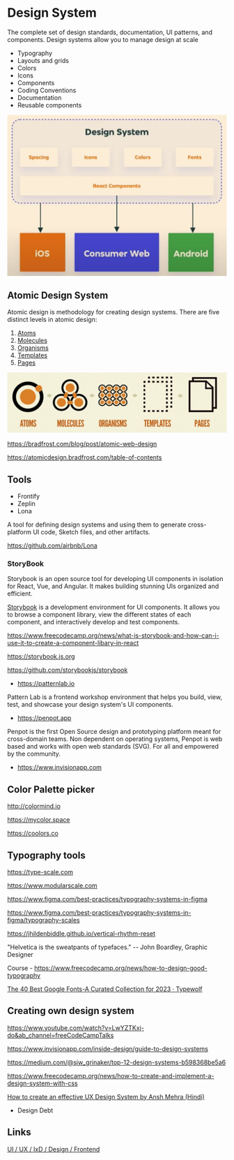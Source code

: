 # Design System

The complete set of design standards, documentation, UI patterns, and components. Design systems allow you to manage design at scale

- Typography
- Layouts and grids
- Colors
- Icons
- Components
- Coding Conventions
- Documentation
- Reusable components

![image](../../media/Design-System-image1.jpg)

## Atomic Design System

Atomic design is methodology for creating design systems. There are five distinct levels in atomic design:

1. [Atoms](https://bradfrost.com/blog/post/atomic-web-design/#atoms)
2. [Molecules](https://bradfrost.com/blog/post/atomic-web-design/#molecules)
3. [Organisms](https://bradfrost.com/blog/post/atomic-web-design/#organisms)
4. [Templates](https://bradfrost.com/blog/post/atomic-web-design/#templates)
5. [Pages](https://bradfrost.com/blog/post/atomic-web-design/#pages)

![image](../../media/Design-System-image2.jpg)

https://bradfrost.com/blog/post/atomic-web-design

https://atomicdesign.bradfrost.com/table-of-contents

## Tools

- Frontify
- Zeplin
- Lona

A tool for defining design systems and using them to generate cross-platform UI code, Sketch files, and other artifacts.

https://github.com/airbnb/Lona

### StoryBook

Storybook is an open source tool for developing UI components in isolation for React, Vue, and Angular. It makes building stunning UIs organized and efficient.

[Storybook](https://storybook.js.org/) is a development environment for UI components. It allows you to browse a component library, view the different states of each component, and interactively develop and test components.

https://www.freecodecamp.org/news/what-is-storybook-and-how-can-i-use-it-to-create-a-component-libary-in-react

https://storybook.js.org

https://github.com/storybookjs/storybook

- https://patternlab.io

Pattern Lab is a frontend workshop environment that helps you build, view, test, and showcase your design system's UI components.

- https://penpot.app

Penpot is the first Open Source design and prototyping platform meant for cross-domain teams. Non dependent on operating systems, Penpot is web based and works with open web standards (SVG). For all and empowered by the community.

- https://www.invisionapp.com

## Color Palette picker

http://colormind.io

https://mycolor.space

https://coolors.co

## Typography tools

https://type-scale.com

https://www.modularscale.com

https://www.figma.com/best-practices/typography-systems-in-figma

https://www.figma.com/best-practices/typography-systems-in-figma/typography-scales

https://jhildenbiddle.github.io/vertical-rhythm-reset

"Helvetica is the sweatpants of typefaces." -- John Boardley, Graphic Designer

Course - https://www.freecodecamp.org/news/how-to-design-good-typography

[The 40 Best Google Fonts-A Curated Collection for 2023 · Typewolf](https://www.typewolf.com/google-fonts)

## Creating own design system

https://www.youtube.com/watch?v=LwYZTKxj-do&ab_channel=freeCodeCampTalks

https://www.invisionapp.com/inside-design/guide-to-design-systems

https://medium.com/@siw_grinaker/top-12-design-systems-b598368be5a6

https://www.freecodecamp.org/news/how-to-create-and-implement-a-design-system-with-css

[How to create an effective UX Design System by Ansh Mehra (Hindi)](https://www.youtube.com/watch?v=6B4K8-9zHM4)

- Design Debt

## Links

[UI / UX / IxD / Design / Frontend](ui-ux-ixd-design-frontend)
